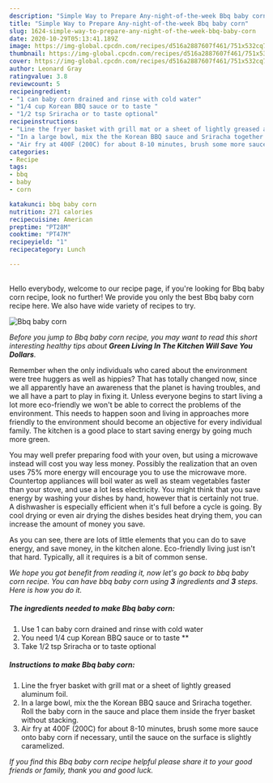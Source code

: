 ```yaml
---
description: "Simple Way to Prepare Any-night-of-the-week Bbq baby corn"
title: "Simple Way to Prepare Any-night-of-the-week Bbq baby corn"
slug: 1624-simple-way-to-prepare-any-night-of-the-week-bbq-baby-corn
date: 2020-10-29T05:13:41.189Z
image: https://img-global.cpcdn.com/recipes/d516a2887607f461/751x532cq70/bbq-baby-corn-recipe-main-photo.jpg
thumbnail: https://img-global.cpcdn.com/recipes/d516a2887607f461/751x532cq70/bbq-baby-corn-recipe-main-photo.jpg
cover: https://img-global.cpcdn.com/recipes/d516a2887607f461/751x532cq70/bbq-baby-corn-recipe-main-photo.jpg
author: Leonard Gray
ratingvalue: 3.8
reviewcount: 5
recipeingredient:
- "1 can baby corn drained and rinse with cold water"
- "1/4 cup Korean BBQ sauce or to taste "
- "1/2 tsp Sriracha or to taste optional"
recipeinstructions:
- "Line the fryer basket with grill mat or a sheet of lightly greased aluminum foil."
- "In a large bowl, mix the the Korean BBQ sauce and Sriracha together. Roll the baby corn in the sauce and place them inside the fryer basket without stacking."
- "Air fry at 400F (200C) for about 8-10 minutes, brush some more sauce onto baby corn if necessary, until the sauce on the surface is slightly caramelized."
categories:
- Recipe
tags:
- bbq
- baby
- corn

katakunci: bbq baby corn 
nutrition: 271 calories
recipecuisine: American
preptime: "PT28M"
cooktime: "PT47M"
recipeyield: "1"
recipecategory: Lunch

---
```

<br>
Hello everybody, welcome to our recipe page, if you're looking for Bbq baby corn recipe, look no further! We provide you only the best Bbq baby corn recipe here. We also have wide variety of recipes to try.
<br>


![Bbq baby corn](https://img-global.cpcdn.com/recipes/d516a2887607f461/751x532cq70/bbq-baby-corn-recipe-main-photo.jpg)

<i>Before you jump to Bbq baby corn recipe, you may want to read this short interesting healthy tips about 
<strong>Green Living In The Kitchen Will Save You Dollars</strong>.</i>
</br>

Remember when the only individuals who cared about the environment were tree huggers as well as hippies? That has totally changed now, since we all apparently have an awareness that the planet is having troubles, and we all have a part to play in fixing it. Unless everyone begins to start living a lot more eco-friendly we won't be able to correct the problems of the environment. This needs to happen soon and living in approaches more friendly to the environment should become an objective for every individual family. The kitchen is a good place to start saving energy by going much more green.

You may well prefer preparing food with your oven, but using a microwave instead will cost you way less money. Possibly the realization that an oven uses 75% more energy will encourage you to use the microwave more. Countertop appliances will boil water as well as steam vegetables faster than your stove, and use a lot less electricity. You might think that you save energy by washing your dishes by hand, however that is certainly not true. A dishwasher is especially efficient when it's full before a cycle is going. By cool drying or even air drying the dishes besides heat drying them, you can increase the amount of money you save.

As you can see, there are lots of little elements that you can do to save energy, and save money, in the kitchen alone. Eco-friendly living just isn't that hard. Typically, all it requires is a bit of common sense.


<i>We hope you got benefit from reading it, now let's go back to bbq baby corn recipe. You can have bbq baby corn using <strong>3</strong> ingredients and <strong>3</strong> steps. Here is how you do it.
</i>

##### The ingredients needed to make Bbq baby corn:

1. Use 1 can baby corn drained and rinse with cold water
1. You need 1/4 cup Korean BBQ sauce or to taste **
1. Take 1/2 tsp Sriracha or to taste optional


##### Instructions to make Bbq baby corn:

1. Line the fryer basket with grill mat or a sheet of lightly greased aluminum foil.
1. In a large bowl, mix the the Korean BBQ sauce and Sriracha together. Roll the baby corn in the sauce and place them inside the fryer basket without stacking.
1. Air fry at 400F (200C) for about 8-10 minutes, brush some more sauce onto baby corn if necessary, until the sauce on the surface is slightly caramelized.


<i>If you find this Bbq baby corn recipe helpful please share it to your good friends or family, thank you and good luck.</i>
